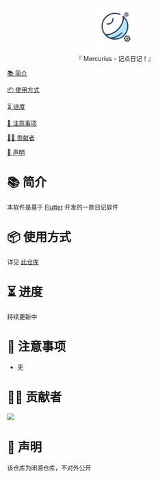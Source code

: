 <div align="center">
  <img id="mercurius" width="96" alt="mercurius" src="repository_icon/icon.svg">
  <p>『 Mercurius - 记点日记！』</p>
</div>

[📚 简介](#-简介)

[📦 使用方式](#-使用方式)

[⏳ 进度](#-进度)

[📌 注意事项](#-注意事项)

[🧑‍💻 贡献者](#-贡献者)

[🔦 声明](#-声明)

# 📚 简介

本软件是基于 [Flutter](https://flutter.dev/) 开发的一款日记软件

# 📦 使用方式

详见 [此仓库](https://github.com/Cierra-Runis/mercurius_warehouse)

# ⏳ 进度

持续更新中

# 📌 注意事项

- 无

# 🧑‍💻 贡献者

<a href="https://github.com/Cierra-Runis/mercurius_warehouse/graphs/contributors">
  <img src="https://contrib.rocks/image?repo=Cierra-Runis/mercurius_warehouse" />
</a>

# 🔦 声明

该仓库为闭源仓库，不对外公开
